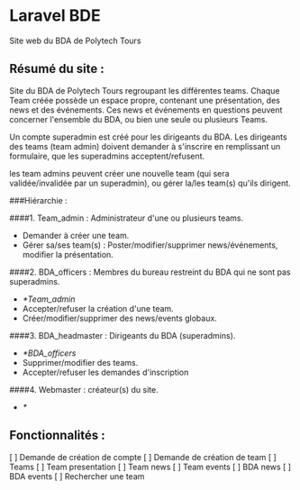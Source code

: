 # Laravel BDE

Site web du BDA de Polytech Tours

## Résumé du site :
Site du BDA de Polytech Tours regroupant les différentes teams.
Chaque Team créée possède un espace propre, contenant une présentation, des news et des événements.
Ces news et événements en questions peuvent concerner l'ensemble du BDA, ou bien une seule ou plusieurs Teams. 

Un compte superadmin est créé pour les dirigeants du BDA. Les dirigeants des teams (team admin) doivent demander à s'inscrire en remplissant un formulaire, que les superadmins acceptent/refusent.

les team admins peuvent créer une nouvelle team (qui sera validée/invalidée par un superadmin), ou gérer la/les team(s) qu'ils dirigent.

###Hiérarchie : 

####1. Team_admin : Administrateur d'une ou plusieurs teams.
  * Demander à créer une team.
  * Gérer sa/ses team(s) : Poster/modifier/supprimer news/événements, modifier la présentation.
  
####2. BDA_officers : Membres du bureau restreint du BDA qui ne sont pas superadmins.
  * _\*Team_admin_
  * Accepter/refuser la création d'une team.
  * Créer/modifier/supprimer des news/events globaux.

####3. BDA_headmaster : Dirigeants du BDA (superadmins).
  * _\*BDA_officers_
  * Supprimer/modifier des teams.
  * Accepter/refuser les demandes d'inscription
  
####4. Webmaster : créateur(s) du site.
  * _\*_
  
## Fonctionnalités :

[ ] Demande de création de compte 
[ ] Demande de création de team
[ ] Teams
[ ] Team presentation
[ ] Team news
[ ] Team events
[ ] BDA news
[ ] BDA events
[ ] Rechercher une team
